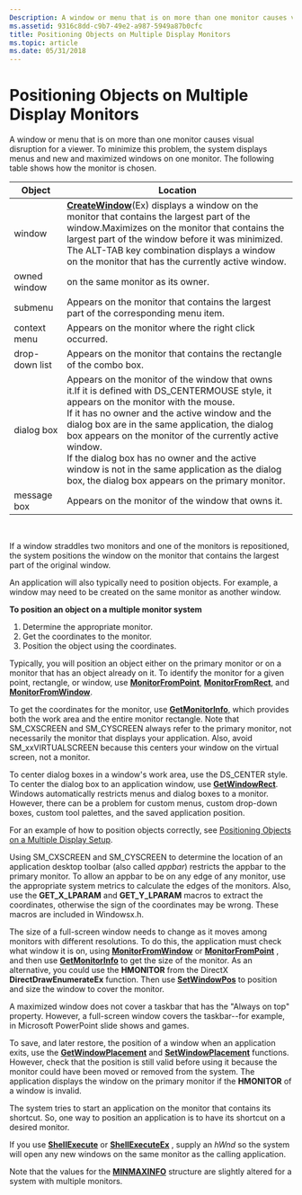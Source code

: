 ```yaml
---
Description: A window or menu that is on more than one monitor causes visual disruption for a viewer. To minimize this problem, the system displays menus and new and maximized windows on one monitor. The following table shows how the monitor is chosen.
ms.assetid: 9316c8dd-c9b7-49e2-a987-5949a87b0cfc
title: Positioning Objects on Multiple Display Monitors
ms.topic: article
ms.date: 05/31/2018
---
```


# Positioning Objects on Multiple Display Monitors

A window or menu that is on more than one monitor causes visual disruption for a viewer. To minimize this problem, the system displays menus and new and maximized windows on one monitor. The following table shows how the monitor is chosen.



| Object         | Location                                                                                                                                                                                                                                                                                                                                                                                                                                                                                       |
|----------------|------------------------------------------------------------------------------------------------------------------------------------------------------------------------------------------------------------------------------------------------------------------------------------------------------------------------------------------------------------------------------------------------------------------------------------------------------------------------------------------------|
| window         | [**CreateWindow**](https://msdn.microsoft.com/library/ms632679(v=VS.85).aspx)(Ex) displays a window on the monitor that contains the largest part of the window.Maximizes on the monitor that contains the largest part of the window before it was minimized.<br/> The ALT-TAB key combination displays a window on the monitor that has the currently active window.<br/>                                                                                                                                          |
| owned window   | on the same monitor as its owner.                                                                                                                                                                                                                                                                                                                                                                                                                                                              |
| submenu        | Appears on the monitor that contains the largest part of the corresponding menu item.                                                                                                                                                                                                                                                                                                                                                                                                          |
| context menu   | Appears on the monitor where the right click occurred.                                                                                                                                                                                                                                                                                                                                                                                                                                         |
| drop-down list | Appears on the monitor that contains the rectangle of the combo box.                                                                                                                                                                                                                                                                                                                                                                                                                           |
| dialog box     | Appears on the monitor of the window that owns it.If it is defined with DS\_CENTERMOUSE style, it appears on the monitor with the mouse.<br/> If it has no owner and the active window and the dialog box are in the same application, the dialog box appears on the monitor of the currently active window.<br/> If the dialog box has no owner and the active window is not in the same application as the dialog box, the dialog box appears on the primary monitor.<br/> |
| message box    | Appears on the monitor of the window that owns it.                                                                                                                                                                                                                                                                                                                                                                                                                                             |



 

If a window straddles two monitors and one of the monitors is repositioned, the system positions the window on the monitor that contains the largest part of the original window.

An application will also typically need to position objects. For example, a window may need to be created on the same monitor as another window.

**To position an object on a multiple monitor system**

1.  Determine the appropriate monitor.
2.  Get the coordinates to the monitor.
3.  Position the object using the coordinates.

Typically, you will position an object either on the primary monitor or on a monitor that has an object already on it. To identify the monitor for a given point, rectangle, or window, use [**MonitorFromPoint**](/windows/desktop/api/Winuser/nf-winuser-monitorfrompoint), [**MonitorFromRect**](/windows/desktop/api/Winuser/nf-winuser-monitorfromrect), and [**MonitorFromWindow**](/windows/desktop/api/Winuser/nf-winuser-monitorfromwindow).

To get the coordinates for the monitor, use [**GetMonitorInfo**](/windows/desktop/api/Winuser/nf-winuser-getmonitorinfoa), which provides both the work area and the entire monitor rectangle. Note that SM\_CXSCREEN and SM\_CYSCREEN always refer to the primary monitor, not necessarily the monitor that displays your application. Also, avoid SM\_xxVIRTUALSCREEN because this centers your window on the virtual screen, not a monitor.

To center dialog boxes in a window's work area, use the DS\_CENTER style. To center the dialog box to an application window, use [**GetWindowRect**](https://msdn.microsoft.com/library/ms633519(v=VS.85).aspx). Windows automatically restricts menus and dialog boxes to a monitor. However, there can be a problem for custom menus, custom drop-down boxes, custom tool palettes, and the saved application position.

For an example of how to position objects correctly, see [Positioning Objects on a Multiple Display Setup](positioning-objects-on-a-multiple-display-setup.md).

Using SM\_CXSCREEN and SM\_CYSCREEN to determine the location of an application desktop toolbar (also called *appbar*) restricts the appbar to the primary monitor. To allow an appbar to be on any edge of any monitor, use the appropriate system metrics to calculate the edges of the monitors. Also, use the **GET\_X\_LPARAM** and **GET\_Y\_LPARAM** macros to extract the coordinates, otherwise the sign of the coordinates may be wrong. These macros are included in Windowsx.h.

The size of a full-screen window needs to change as it moves among monitors with different resolutions. To do this, the application must check what window it is on, using [**MonitorFromWindow**](/windows/desktop/api/Winuser/nf-winuser-monitorfromwindow) or [**MonitorFromPoint**](/windows/desktop/api/Winuser/nf-winuser-monitorfrompoint) , and then use [**GetMonitorInfo**](/windows/desktop/api/Winuser/nf-winuser-getmonitorinfoa) to get the size of the monitor. As an alternative, you could use the **HMONITOR** from the DirectX **DirectDrawEnumerateEx** function. Then use [**SetWindowPos**](https://msdn.microsoft.com/library/ms633545(v=VS.85).aspx) to position and size the window to cover the monitor.

A maximized window does not cover a taskbar that has the "Always on top" property. However, a full-screen window covers the taskbar--for example, in Microsoft PowerPoint slide shows and games.

To save, and later restore, the position of a window when an application exits, use the [**GetWindowPlacement**](https://msdn.microsoft.com/library/ms633518(v=VS.85).aspx) and [**SetWindowPlacement**](https://msdn.microsoft.com/library/ms633544(v=VS.85).aspx) functions. However, check that the position is still valid before using it because the monitor could have been moved or removed from the system. The application displays the window on the primary monitor if the **HMONITOR** of a window is invalid.

The system tries to start an application on the monitor that contains its shortcut. So, one way to position an application is to have its shortcut on a desired monitor.

If you use [**ShellExecute**](https://msdn.microsoft.com/library/Bb762153(v=VS.85).aspx) or [**ShellExecuteEx**](https://msdn.microsoft.com/library/Bb762154(v=VS.85).aspx) , supply an *hWnd* so the system will open any new windows on the same monitor as the calling application.

Note that the values for the [**MINMAXINFO**](https://msdn.microsoft.com/library/ms632605(v=VS.85).aspx) structure are slightly altered for a system with multiple monitors.

 

 




